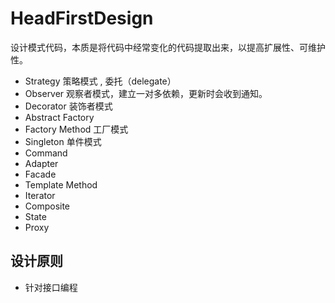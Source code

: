 # HeadFirstDesign
设计模式代码，本质是将代码中经常变化的代码提取出来，以提高扩展性、可维护性。

- Strategy 策略模式 , 委托（delegate）
- Observer 观察者模式，建立一对多依赖，更新时会收到通知。
- Decorator 装饰者模式
- Abstract Factory
- Factory Method  工厂模式
- Singleton 单件模式
- Command
- Adapter
- Facade
- Template Method
- Iterator
- Composite
- State
- Proxy

## 设计原则 
- 针对接口编程


